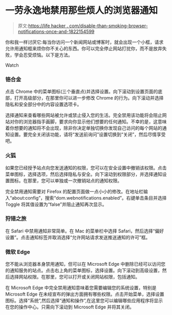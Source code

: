 # 一劳永逸地禁用那些烦人的浏览器通知

> 原文:[https://life hacker . com/disable-than-smoking-browser-notifications-once-and-1822154599](https://lifehacker.com/disable-those-annoying-browser-notifications-once-and-1822154599)

你和我一样讨厌它:每当你访问一个新闻网站或博客时，就会出现一个小框，请求允许用通知框来烦你你不关心的东西。你可以完全停止网站打扰你，而不是放弃失败，学会忍受烦恼。以下是方法。

Watch

### **铬合金**

点击 Chrome 中的菜单图标(三个垂直点)并选择设置。向下滚动到设置页面的底部，打开高级部分，在那里你可以进一步修改 Chrome 的行为。向下滚动并选择隐私和安全部分中的内容设置选项卡。

选择通知来查看哪些网站被允许或禁止侵入您的生活。完全禁用该功能将会阻止网站对你的浏览器指手画脚，要求向你显示他们想要的任何通知。不幸的是，这意味着你想要的通知将不会出现，除非你决定单独切换你发现自己访问的每个网站的通知设置。要完全关闭该功能，请将“发送前询问”设置切换到“关闭”，然后尽情享受吧。

### **火狐**

如果您已经授予站点向您发送通知的权限，您可以在安全设置中撤销该权限。点击菜单图标，选择选项，然后选择隐私与安全。向下滚动到权限部分，并选择通知设置图标。在那里，您可以单独或一次撤销站点的通知权限。

完全禁用通知需要对 Firefox 的配置页面做一点小小的修改。在地址栏输入“about:config”，搜索“dom.webnotifications.enabled”。右键单击条目并选择 Toggle 将其值设置为“false”并阻止通知再次显示。

### **狩猎之旅**

在 Safari 中禁用通知非常简单。在 Mac 的菜单栏中选择 Safari，然后选择“偏好设置”。点击通知标签并取消选择“允许网站请求发送推送通知的许可”框。

### **微软 Edge**

您不能从浏览器本身禁用通知，但可以在 Microsoft Edge 中删除已经可以访问您的通知服务的站点。点击右上角的菜单图标，选择设置。向下滚动到高级设置，然后选择网站权限。在那里，您可以打开或关闭网站权限，包括通知。

在 Microsoft Edge 中完全禁用通知意味着您需要编辑您的系统设置，特别是 Microsoft Edge 在未经宣布的弹出方面拥有哪些权限。点击开始菜单，选择设置图标。选择“系统”,然后选择“通知和操作”,在这里您可以编辑哪些应用程序将显示在您的操作中心。只需向下滚动到 Microsoft Edge 并将其关闭。